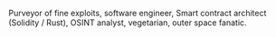 Purveyor of fine exploits, software engineer, Smart contract architect (Solidity / Rust), OSINT analyst, vegetarian, outer space fanatic.
<!---
astronatey/astronatey is a ✨ special ✨ repository because its `README.md` (this file) appears on your GitHub profile.
You can click the Preview link to take a look at your changes.
--->
